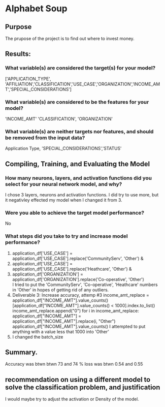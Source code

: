 # Alphabet Soup 
## Purpose 
The prupose of the project is to find out where to invest money. 
## Results: 
### What variable(s) are considered the target(s) for your model? 
['APPLICATION_TYPE', 'AFFILIATION','CLASSIFICATION','USE_CASE','ORGANIZATION','INCOME_AMT','SPECIAL_CONSIDERATIONS']
### What variable(s) are considered to be the features for your model? 
'INCOME_AMT' 'CLASSIFICATION', 'ORGANIZATION'
### What variable(s) are neither targets nor features, and should be removed from the input data? 
Application Type, 'SPECIAL_CONSIDERATIONS','STATUS'
## Compiling, Training, and Evaluating the Model
### How many neurons, layers, and activation functions did you select for your neural network model, and why? 
I chose 3 layers, neurons and activation functions. I did try to use more, but it negativley effected my model when I changed it from 3.  
### Were you able to achieve the target model performance? 
No
### What steps did you take to try and increase model performance? 
1. application_df['USE_CASE'] = application_df['USE_CASE'].replace('CommunityServ', 'Other') & 
2. application_df['USE_CASE'] = application_df['USE_CASE'].replace('Heathcare', 'Other') & 
3. application_df['ORGANIZATION'] = application_df['ORGANIZATION'].replace('Co-operative', 'Other')    
I tried to put the 'CommunityServ', 'Co-operative', 'Heathcare' numbers in 'Other' in hopes of getting rid of any outliers.  
4. Deliverable 3: Increase accuracy, attemp #3
income_amt_replace = application_df["INCOME_AMT"].value_counts()[application_df["INCOME_AMT"].value_counts() < 1000].index.to_list()
income_amt_replace.append("0")
for i in income_amt_replace:
    application_df["INCOME_AMT"] = application_df["INCOME_AMT"].replace(i, "Other")
application_df["INCOME_AMT"].value_counts() 
I attempted to put anything with a value less that 1000 into 'Other'
5. I changed the batch_size
## Summary.  
Accuracy was btwn btwn 73 and 74 % 
loss was btwn 0.54 and 0.55 

## recommendation on using a different model to solve the classification problem, and justification 
I would maybe try to adjust the activation or Density of the model. 
